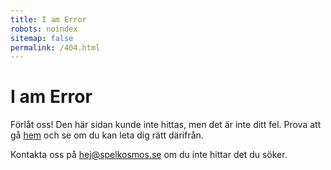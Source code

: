 ```yaml
---
title: I am Error
robots: noindex
sitemap: false
permalink: /404.html
---
```


# I am Error

Förlåt oss! Den här sidan kunde inte hittas, men det är inte ditt fel. Prova att gå [hem][1] och se om du kan leta dig rätt därifrån.

Kontakta oss på <hej@spelkosmos.se> om du inte hittar det du söker.

[1]: /
